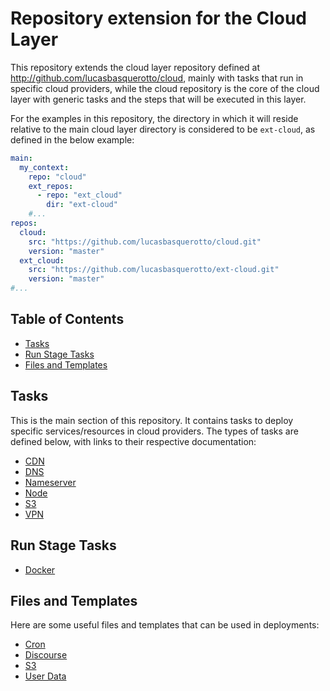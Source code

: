 # Repository extension for the Cloud Layer

This repository extends the cloud layer repository defined at http://github.com/lucasbasquerotto/cloud, mainly with tasks that run in specific cloud providers, while the cloud repository is the core of the cloud layer with generic tasks and the steps that will be executed in this layer.

For the examples in this repository, the directory in which it will reside relative to the main cloud layer directory is considered to be `ext-cloud`, as defined in the below example:

```yaml
main:
  my_context:
    repo: "cloud"
    ext_repos:
      - repo: "ext_cloud"
        dir: "ext-cloud"
    #...
repos:
  cloud:
    src: "https://github.com/lucasbasquerotto/cloud.git"
    version: "master"
  ext_cloud:
    src: "https://github.com/lucasbasquerotto/ext-cloud.git"
    version: "master"
#...
```

## Table of Contents

- [Tasks](#tasks)
- [Run Stage Tasks](#run-stage-tasks)
- [Files and Templates](#files-and-templates)

## Tasks

This is the main section of this repository. It contains tasks to deploy specific services/resources in cloud providers. The types of tasks are defined below, with links to their respective documentation:

- [CDN](tasks/cdn/README.md)
- [DNS](tasks/dns/README.md)
- [Nameserver](tasks/nameserver/README.md)
- [Node](tasks/node/README.md)
- [S3](tasks/s3/README.md)
- [VPN](tasks/vpn/README.md)

## Run Stage Tasks

- [Docker](run-tasks/docker/README.md)

## Files and Templates

Here are some useful files and templates that can be used in deployments:

- [Cron](files/cron/README.md)
- [Discourse](files/discourse/README.md)
- [S3](files/s3/README.md)
- [User Data](files/user-data/README.md)
